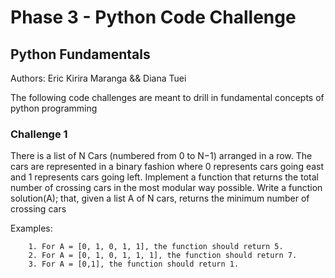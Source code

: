 # Phase 3 - Python Code Challenge

## Python Fundamentals
Authors: Eric Kirira Maranga && Diana Tuei

The following code challenges are meant to drill in fundamental concepts of python programming

### Challenge 1
There is a list of N Cars (numbered from 0 to N−1) arranged in a row. The cars are represented in a binary fashion where
0 represents cars going east and 1 represents cars going left. Implement a function that returns the total number of
crossing cars in the most modular way possible.
Write a function solution(A); that, given a list A of N cars, returns the minimum number of crossing cars

Examples:

        1. For A = [0, 1, 0, 1, 1], the function should return 5.
        2. For A = [0, 1, 0, 1, 1, 1], the function should return 7. 
        3. For A = [0,1], the function should return 1.

